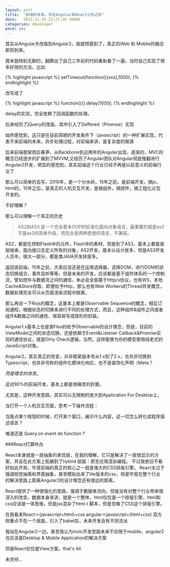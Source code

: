 ```yaml
---
layout: post
title:  "前端的未来，写在Angular和React火热之际"
date:   2015-11-25 23:21:30 +0800
categories: developer 
paid: yes
---
```


其实从Angular大改版到Angular2，我就预感到了，真正的Web 和 Mobile的融合即将到来。

周末我特别无聊的，翻腾出了自己三年前的代码重新看了一遍，当时自己实现了很多好用的方法，比如

{% highlight javascript %}
setTimeout(function(){xxx},1000);
{% endhighlight %}

改写成了

{% highlight javascript %}
function(){}.delay(1000);
{% endhighlight %}

delay的实现，完全依赖了回调函数的处理。

后来经历了jQuery的改版，其中引入了Deffered（Promise）实现

始终感觉到，这只是在目前简陋的开发条件下（javascript）的一种扩展实现，代表不来前端的未来，异步处理过程，对前端来讲，是复杂度的根源


后来前端框架雨后春笋，从Backbone到近两年的Angular出现，逐渐的，MVC的概念已经逐步的扩展到了MVVM,又经历了Angular团队对Angular彻底推翻进行Angular2开发，明显的感觉到，其实前端这个行业已经不再是以前意义的前端行业了

那么可以简单的去写，2015年，是一个分水岭，15年之前，是前端开发，搞js，html的，15年之后，是真正的人机交互开发，是搞组件，搞控件，搞工程化众包开发的。

不好理解？

那么可以理解一个真正的历史

>AS2和AS3
>是一个完全基本OOP的标准化面向对象语言，最重要的就是as3不是as2的简单升级，而完全是两种思想的语言，不兼容。

AS2，都是在控制Flash中的元件，Flash中的素材，但是到了AS3，基本上都是层层继承，面向接口去定义所有的对象，AS2开发，基本以设计居多，但是AS3开发人员中，很大一部分，都是类JAVA开发转居多。

返回说前端，15年之前，大家应该还是在运用选择器，选择DOM，进行DOM的状态切换组合，事件监听等等，但是未来的开发，应该都是基于组件体系的一个控制流，譬如控件与数据流之间的通信，未必会全部基于Http/s协议，也有WS，本地Cache&Store存取，即便给予Http，那么也有Web Workers的Thread并发概念，数据处理完全可以从页面渲染流程中脱离，

那么再说一下Rxjs的概念，这基本上都是Observable Sequence的概念，相互订阅通知，根据状态的切换来进行不同的处理方式，而且，这种组件&组件之间或者组件&数据之间的通信，很容易写成隐形的封装。

Angular1.x基本上也是类Flex的给予Observable的设计理念，但是，目前的ViewModel之间的状态切换，还是依赖于Event&Listener  Callback&Promise实现的通信协议，就是Dirty Check逻辑，当然，这样能够为你的模型使用纯老式的JavaScript对象。

Angular2，其实真正的改变，并非框架版本号从1.x到了2.x，也并非切换到Typescript，也并非号称的组件化模块化响应，也不是装饰化声明（Meta？

*而是理念的改变*。

这对90%的前端开发，基本上都是很痛苦的折磨。

尤其是，这种开发思路，其实可以无限制的放大到Application For Desktop上。

当打开一个人机交互页面，思考一下操作流程：

当我点某个按钮的时候，打开某个窗口，展示什么内容，这一切怎么转化成程序描述语言？

难道还是 Query.on event do function ?


###React打算咋办

React本身就是一层抽象的表现层，在我的理解，它只是解决了一层很显示的方案，并且在此方案上拓展到了hybird 层面：原生应用混杂编程。
不过我依旧不看好如此开局，毕竟前端的真正的核心之一就是强大的CSS排版引擎。
React太过于强调视觉抽离和界面抽象，甚至模拟出来了lite版本的css，但是毕竟在整个行业的解决思路上距离Angular2的设计理念还有很远的距离。

React提供了一种很强化的思路，强调于数据单流向，但是没有对整个行业带来很深入的改变。数据本身来讲，就是一个整体，html仅仅是一个排版引擎，html和css应该是一体思维，但是jsx混杂了html＋脚本，但是忽略了CSS这个排版引擎。

在我看来React＝(javascript+html)+css angular＝javascript+(html+css) 双方侧重点不在一个层面，引入了babel后，未来开发会有不同流派

我站在Angular2一边，甚至我认为inoic开发思路未来不仅限于mobile，angular2也应该是Desktop & Mobile Application的解决方案

但是React仅仅是View方案。that's All


未完待...




